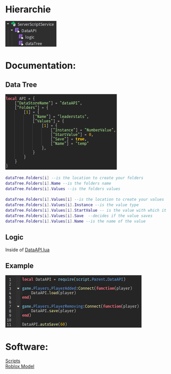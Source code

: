 # Hierarchie
![Preview](Hierarchie.png)

# Documentation:
## Data Tree
![Preview](dataTree.png)

```lua
dataTree.Folders[i] --is the location to create your folders  
dataTree.Folders[i].Name --is the folders name  
dataTree.Folders[i].Values --is the folders values  

dataTree.Folders[i].Values[i] --is the location to create your values  
dataTree.Folders[i].Values[i].Instance --is the value type  
dataTree.Folders[i].Values[i].StartValue -- is the value with which it starts  
dataTree.Folders[i].Values[i].Save  --decides if the value saves  
dataTree.Folders[i].Values[i].Name --is the name of the value  
```

## Logic
Inside of [DataAPI.lua](./scripts/DataAPI.lua)

## Example
![Preview](./example.png)

# Software:
[Scripts](./scripts)  
[Roblox Model](https://create.roblox.com/store/asset/115458272351878/DataAPI)
